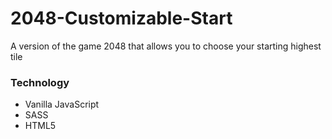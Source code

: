 # 2048-Customizable-Start

A version of the game 2048 that allows you to choose your starting highest tile

### Technology
* Vanilla JavaScript
* SASS
* HTML5
